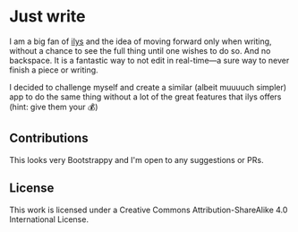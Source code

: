 # Just write
I am a big fan of [ilys](https://www.ilys.com/) and the idea of moving forward only when writing, without a chance to see the full thing until one wishes to do so. And no backspace. It is a fantastic way to not edit in real-time—a sure way to never finish a piece or writing.

I decided to challenge myself and create a similar (albeit muuuuch simpler) app to do the same thing without a lot of the great features that ilys offers (hint: give them your 💰)

## Contributions
This looks very Bootstrappy and I'm open to any suggestions or PRs.

## License
This work is licensed under a Creative Commons Attribution-ShareAlike 4.0 International License.